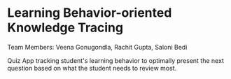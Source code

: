 # Learning Behavior-oriented Knowledge Tracing

Team Members: Veena Gonugondla, Rachit Gupta, Saloni Bedi

Quiz App tracking student's learning behavior to optimally present the next question based on what the student needs to review most.